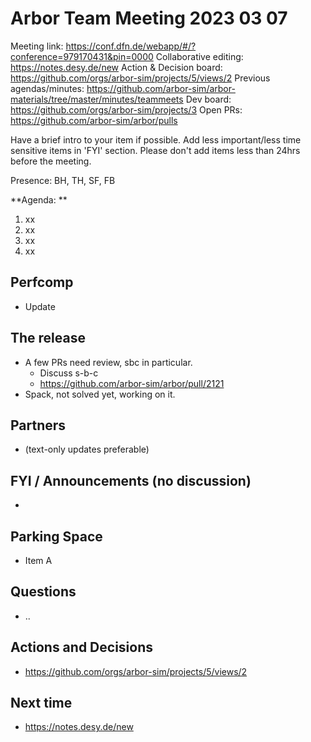 # Arbor Team Meeting 2023 03 07

Meeting link: https://conf.dfn.de/webapp/#/?conference=979170431&pin=0000
Collaborative editing: https://notes.desy.de/new
Action & Decision board: https://github.com/orgs/arbor-sim/projects/5/views/2
Previous agendas/minutes: https://github.com/arbor-sim/arbor-materials/tree/master/minutes/teammeets
Dev board: https://github.com/orgs/arbor-sim/projects/3
Open PRs: https://github.com/arbor-sim/arbor/pulls

Have a brief intro to your item if possible.
Add less important/less time sensitive items in 'FYI' section.
Please don't add items less than 24hrs before the meeting.

Presence: BH, TH, SF, FB

**Agenda: **
1. xx
2. xx
3. xx
4. xx

## Perfcomp

- Update

## The release

- A few PRs need review, sbc in particular.
    - Discuss s-b-c
    - https://github.com/arbor-sim/arbor/pull/2121
- Spack, not solved yet, working on it.

## Partners

- (text-only updates preferable)

## FYI / Announcements (no discussion)

- 

## Parking Space

- Item A

## Questions

- ..

## Actions and Decisions

- https://github.com/orgs/arbor-sim/projects/5/views/2

## Next time

- https://notes.desy.de/new
 
 
